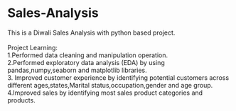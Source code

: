 # Sales-Analysis
This is a Diwali Sales Analysis with python based project.
<br>
<br>
Project Learning:
<br>
1.Performed data cleaning and manipulation operation.
<br>
2.Performed exploratory data analysis (EDA) by using pandas,numpy,seaborn and matplotlib libraries.
<br>
3. Improved customer experience by identifying potential customers across different ages,states,Marital status,occupation,gender and age group.
<br>
4.Improved sales by identifying most sales product categories and products.